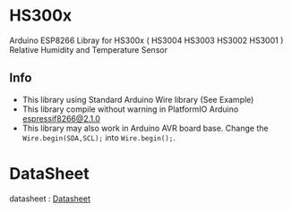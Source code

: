 # HS300x
Arduino ESP8266 Libray for HS300x ( HS3004 HS3003 HS3002 HS3001 ) Relative Humidity and Temperature Sensor

## Info
* This library using Standard Arduino Wire library (See Example)
* This library compile without warning in PlatformIO Arduino espressif8266@2.1.0
* This library may also work in Arduino AVR board base. Change the `Wire.begin(SDA,SCL);` into `Wire.begin();`.

# DataSheet
datasheet : [Datasheet](https://www.idt.com/document/dst/hs300x-datasheet)
